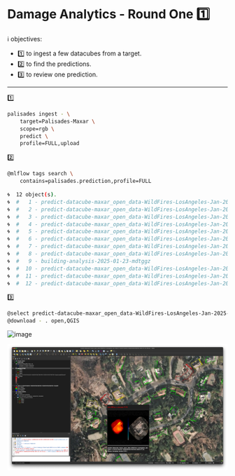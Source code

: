 # Damage Analytics - Round One 1️⃣

ℹ️ objectives:

 - 1️⃣ to ingest a few datacubes from a target.
 - 2️⃣ to find the predictions.
 - 3️⃣ to review one prediction.

---

1️⃣

```bash
palisades ingest - \
    target=Palisades-Maxar \
    scope=rgb \
    predict \
    profile=FULL,upload
```

2️⃣

```bash
@mlflow tags search \
    contains=palisades.prediction,profile=FULL
```
```bash
🌀  12 object(s).
🌀  #   1 - predict-datacube-maxar_open_data-WildFires-LosAngeles-Jan-2025-11-031311102212-103001010C7DD700-2025-01-24-5ferpu
🌀  #   2 - predict-datacube-maxar_open_data-WildFires-LosAngeles-Jan-2025-11-031311102213-10400100A06B8000-2025-01-24-kj6wsu
🌀  #   3 - predict-datacube-maxar_open_data-WildFires-LosAngeles-Jan-2025-11-031311102212-103001010B9A1B00-2025-01-24-k0mdhu
🌀  #   4 - predict-datacube-maxar_open_data-WildFires-LosAngeles-Jan-2025-11-031311102212-10400100A06B8000-2025-01-24-mo3sod
🌀  #   5 - predict-datacube-maxar_open_data-WildFires-LosAngeles-Jan-2025-11-031311102212-103001010C12B000-2025-01-24-j9xcil
🌀  #   6 - predict-datacube-maxar_open_data-WildFires-LosAngeles-Jan-2025-11-031311102213-103001010C7D2D00-2025-01-24-3w93qm
🌀  #   7 - predict-datacube-maxar_open_data-WildFires-LosAngeles-Jan-2025-11-031311102212-103001010C7D2D00-2025-01-24-3zydh4
🌀  #   8 - predict-datacube-maxar_open_data-WildFires-LosAngeles-Jan-2025-11-031311102213-103001010C12B000-2025-01-24-511jt9
🌀  #   9 - building-analysis-2025-01-23-mdtggz
🌀  #  10 - predict-datacube-maxar_open_data-WildFires-LosAngeles-Jan-2025-11-031311102212-10400100A0B73800-2025-01-21-jeko6i
🌀  #  11 - predict-datacube-maxar_open_data-WildFires-LosAngeles-Jan-2025-11-031311102213-103001010B9A1B00-2025-01-21-lhnxrc
🌀  #  12 - predict-datacube-maxar_open_data-WildFires-LosAngeles-Jan-2025-11-031311102213-103001010B9A1B00-2025-01-21-za5ba5
```

3️⃣

```bash
@select predict-datacube-maxar_open_data-WildFires-LosAngeles-Jan-2025-11-031311102212-103001010C7D2D00-2025-01-24-3zydh4
@download - . open,QGIS
```

![image](https://github.com/kamangir/assets/blob/main/palisades/analytics-1.png?raw=true)

![image](https://github.com/kamangir/assets/blob/main/palisades/analytics-2.png?raw=true)
